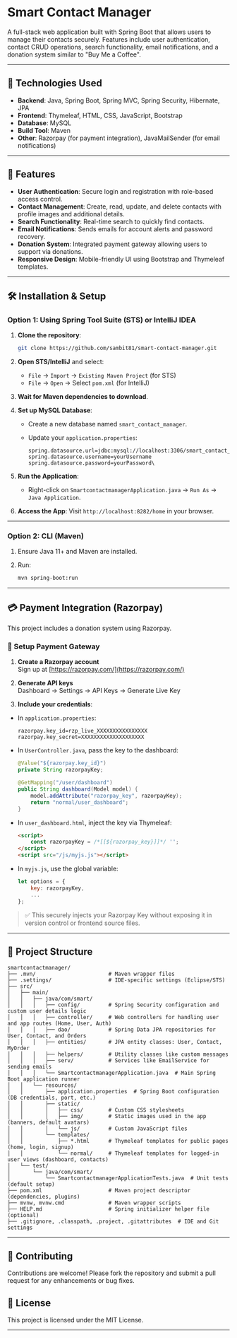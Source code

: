 # Smart Contact Manager

A full-stack web application built with Spring Boot that allows users to manage their contacts securely. Features include user authentication, contact CRUD operations, search functionality, email notifications, and a donation system similar to "Buy Me a Coffee".

---

## 🔧 Technologies Used

- **Backend**: Java, Spring Boot, Spring MVC, Spring Security, Hibernate, JPA  
- **Frontend**: Thymeleaf, HTML, CSS, JavaScript, Bootstrap  
- **Database**: MySQL  
- **Build Tool**: Maven  
- **Other**: Razorpay (for payment integration), JavaMailSender (for email notifications)  

---

## 🚀 Features

- **User Authentication**: Secure login and registration with role-based access control.  
- **Contact Management**: Create, read, update, and delete contacts with profile images and additional details.  
- **Search Functionality**: Real-time search to quickly find contacts.  
- **Email Notifications**: Sends emails for account alerts and password recovery.  
- **Donation System**: Integrated payment gateway allowing users to support via donations.  
- **Responsive Design**: Mobile-friendly UI using Bootstrap and Thymeleaf templates.  

---

## 🛠️ Installation & Setup

### Option 1: Using Spring Tool Suite (STS) or IntelliJ IDEA

1. **Clone the repository**:

   ```bash
   git clone https://github.com/sambit81/smart-contact-manager.git
   ```

2. **Open STS/IntelliJ** and select:

   * `File` → `Import` → `Existing Maven Project` (for STS)
   * `File` → `Open` → Select `pom.xml` (for IntelliJ)

3. **Wait for Maven dependencies to download**.

4. **Set up MySQL Database**:

   * Create a new database named `smart_contact_manager`.
   * Update your `application.properties`:

     ```properties
     spring.datasource.url=jdbc:mysql://localhost:3306/smart_contact_manager
     spring.datasource.username=yourUsername
     spring.datasource.password=yourPassword\
     ```

5. **Run the Application**:

   * Right-click on `SmartcontactmanagerApplication.java` → `Run As` → `Java Application`.

6. **Access the App**:
   Visit `http://localhost:8282/home` in your browser.

---

### Option 2: CLI (Maven)

1. Ensure Java 11+ and Maven are installed.
2. Run:

   ```bash
   mvn spring-boot:run
   ```

---

## 💳 Payment Integration (Razorpay)

This project includes a donation system using Razorpay.

### 🔐 Setup Payment Gateway

1. **Create a Razorpay account**  
   Sign up at [https://razorpay.com/](https://razorpay.com/)

2. **Generate API keys**  
   Dashboard → Settings → API Keys → Generate Live Key

3. **Include your credentials**:

- In `application.properties`:
   ```properties
   razorpay.key_id=rzp_live_XXXXXXXXXXXXXXXX
   razorpay.key_secret=XXXXXXXXXXXXXXXXXXXX
   ```

- In `UserController.java`, pass the key to the dashboard:
   ```java
   @Value("${razorpay.key_id}")
   private String razorpayKey;

   @GetMapping("/user/dashboard")
   public String dashboard(Model model) {
       model.addAttribute("razorpay_key", razorpayKey);
       return "normal/user_dashboard";
   }
   ```

- In `user_dashboard.html`, inject the key via Thymeleaf:
   ```html
   <script>
       const razorpayKey = /*[[${razorpay_key}]]*/ '';
   </script>
   <script src="/js/myjs.js"></script>
   ```

- In `myjs.js`, use the global variable:
   ```javascript
   let options = {
       key: razorpayKey,
       ...
   };
   ```

> ✅ This securely injects your Razorpay Key without exposing it in version control or frontend source files.

---


## 📂 Project Structure

```
smartcontactmanager/
├── .mvn/                       # Maven wrapper files
├── .settings/                  # IDE-specific settings (Eclipse/STS)
├── src/
│   ├── main/
│   │   ├── java/com/smart/
│   │   │   ├── config/         # Spring Security configuration and custom user details logic
│   │   │   ├── controller/     # Web controllers for handling user and app routes (Home, User, Auth)
│   │   │   ├── dao/            # Spring Data JPA repositories for User, Contact, and Orders
│   │   │   ├── entities/       # JPA entity classes: User, Contact, MyOrder
│   │   │   ├── helpers/        # Utility classes like custom messages
│   │   │   ├── serv/           # Services like EmailService for sending emails
│   │   │   └── SmartcontactmanagerApplication.java  # Main Spring Boot application runner
│   │   └── resources/
│   │       ├── application.properties  # Spring Boot configuration (DB credentials, port, etc.)
│   │       ├── static/
│   │       │   ├── css/        # Custom CSS stylesheets
│   │       │   ├── img/        # Static images used in the app (banners, default avatars)
│   │       │   └── js/         # Custom JavaScript files
│   │       └── templates/
│   │           ├── *.html      # Thymeleaf templates for public pages (home, login, signup)
│   │           └── normal/     # Thymeleaf templates for logged-in user views (dashboard, contacts)
│   └── test/
│       └── java/com/smart/
│           └── SmartcontactmanagerApplicationTests.java  # Unit tests (default setup)
├── pom.xml                     # Maven project descriptor (dependencies, plugins)
├── mvnw, mvnw.cmd              # Maven wrapper scripts
├── HELP.md                     # Spring initializer helper file (optional)
├── .gitignore, .classpath, .project, .gitattributes  # IDE and Git settings
```

---

## 🤝 Contributing

Contributions are welcome! Please fork the repository and submit a pull request for any enhancements or bug fixes.

## 📄 License

This project is licensed under the MIT License.

---
